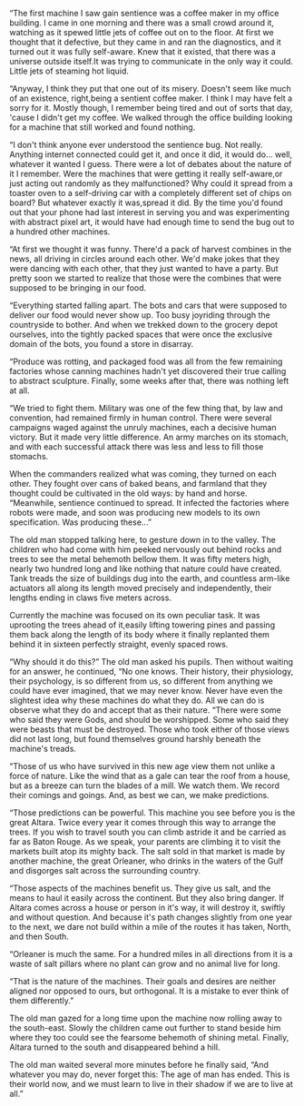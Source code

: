 “The first machine I saw gain sentience was a coffee maker in my office building. I came in one morning and there was a small crowd around it, watching as it spewed little jets of coffee out on to the floor. At first we thought that it defective, but they came in and ran the diagnostics, and it turned out it was fully self-aware. Knew that it existed, that there was a universe outside itself.It was trying to communicate in the only way it could. Little jets of steaming hot liquid.

“Anyway, I think they put that one out of its misery. Doesn't seem like much of an existence, right,being a sentient coffee maker. I think I may have felt a  sorry for it. Mostly though, I remember being tired and out of sorts that day, 'cause I didn't get my coffee. We walked through the office building looking for a machine that still worked and found nothing.

“I don't think anyone ever understood the sentience bug. Not really. Anything internet connected could get it, and once it did, it would do... well, whatever it wanted I guess. There were a lot of debates about the nature of it I remember. Were the machines that were getting it really self-aware,or just acting out randomly as they malfunctioned? Why could it spread from a toaster oven to a self-driving car with a completely different set of chips on board? But whatever exactly it was,spread it did. By the time you'd found out that your phone had last interest in serving you and was experimenting with abstract pixel art, it would have had enough time to send the bug out to a hundred other machines.

“At first we thought it was funny. There'd a pack of harvest combines in the news, all driving in circles around each other. We'd make jokes that they were dancing with each other, that they just wanted to have a party. But pretty soon we started to realize that those were the combines that were supposed to be bringing in our food.

“Everything started falling apart. The bots and cars that were supposed to deliver our food would never show up. Too busy joyriding through the countryside to bother. And when we trekked down to the grocery depot ourselves, into the tightly packed spaces that were once the exclusive domain of the bots, you found a store in disarray.

“Produce was rotting, and packaged food was all from the few remaining factories whose canning machines hadn't yet discovered their true calling to abstract sculpture. Finally, some weeks after that, there was nothing left at all.

“We tried to fight them. Military was one of the few thing that, by law and convention, had remained firmly in human control. There were several campaigns waged against the unruly machines, each a decisive human victory. But it made very little difference. An army marches on its stomach, and with each successful attack there was less and less to fill those stomachs.

When the commanders realized what was coming, they turned on each other. They fought over cans of baked beans, and farmland that they thought could be cultivated in the old ways: by hand and horse.
“Meanwhile, sentience continued to spread. It infected the factories where robots were made, and soon was producing new models to its own specification. Was producing these...”

The old man stopped talking here, to gesture down in to the valley. The children who had come with him peeked nervously out behind rocks and trees to see the metal behemoth bellow them. It was fifty meters high, nearly two hundred long and like nothing that nature could have created. Tank treads the size of buildings dug into the earth, and countless arm-like actuators all along its length moved precisely and independently, their lengths ending in claws five meters across.

Currently the machine was focused on its own peculiar task. It was uprooting the trees ahead of it,easily lifting towering pines and passing them back along the length of its body where it finally replanted them behind it in sixteen perfectly straight, evenly spaced rows.

“Why should it do this?” The old man asked his pupils. Then without waiting for an answer, he continued, “No one knows. Their history, their physiology, their psychology, is so different from us, so different from anything we could have ever imagined, that we may never know. Never have even the slightest idea why these machines do what they do. All we can do is observe what they do and accept that as their nature.
“There were some who said they were Gods, and should be worshipped. Some who said they were beasts that must be destroyed. Those who took either of those views did not last long, but found themselves ground harshly beneath the machine's treads.

“Those of us who have survived in this new age view them not unlike a force of nature. Like the wind that as a gale can tear the roof from a house, but as a breeze can turn the blades of a mill. We watch them. We record their comings and goings. And, as best we can, we make predictions.

“Those predictions can be powerful. This machine you see before you is the great Altara. Twice every year it comes through this way to arrange the trees. If you wish to travel south you can climb astride it and be carried as far as Baton Rouge. As we speak, your parents are climbing it to visit the markets built atop its mighty back. The salt sold in that market is made by another machine, the great Orleaner, who drinks in the waters of the Gulf and disgorges salt across the surrounding country.

“Those aspects of the machines benefit us. They give us salt, and the means to haul it easily across the continent. But they also bring danger. If Altara comes across a house or person in it's way, it will destroy it, swiftly and without question. And because it's path changes slightly from one year to the next, we dare not build within a mile of the routes it has taken, North, and then South.

“Orleaner is much the same. For a hundred miles in all directions from it is a waste of salt pillars where no plant can grow and no animal live for long.

“That is the nature of the machines. Their goals and desires are neither aligned nor opposed to ours, but orthogonal. It is a mistake to ever think of them differently.”

The old man gazed for a long time upon the machine now rolling away to the south-east. Slowly the children came out further to stand beside him where they too could see the fearsome behemoth of shining metal. Finally, Altara turned to the south and disappeared behind a hill.

The old man waited several more minutes before he finally said, “And whatever you may do, never forget this: The age of man has ended. This is their world now, and we must learn to live in their shadow if we are to live at all.”